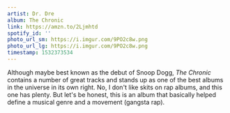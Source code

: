 ```yaml
---
artist: Dr. Dre
album: The Chronic
link: https://amzn.to/2Ljmhtd
spotify_id: ''
photo_url_sm: https://i.imgur.com/9PO2c8w.png
photo_url_lg: https://i.imgur.com/9PO2c8w.png
timestamp: 1532373534
---
```

Although maybe best known as the debut of Snoop Dogg, _The Chronic_ contains a number of great tracks and stands up as one of the best albums in the universe in its own right. No, I don't like skits on rap albums, and this one has plenty. But let's be honest, this is an album that basically helped define a musical genre and a movement (gangsta rap).
